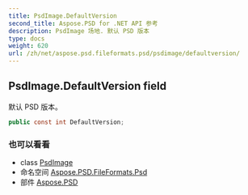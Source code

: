 ```yaml
---
title: PsdImage.DefaultVersion
second_title: Aspose.PSD for .NET API 参考
description: PsdImage 场地. 默认 PSD 版本
type: docs
weight: 620
url: /zh/net/aspose.psd.fileformats.psd/psdimage/defaultversion/
---
```

## PsdImage.DefaultVersion field

默认 PSD 版本。

```csharp
public const int DefaultVersion;
```

### 也可以看看

* class [PsdImage](../)
* 命名空间 [Aspose.PSD.FileFormats.Psd](../../psdimage/)
* 部件 [Aspose.PSD](../../../)



